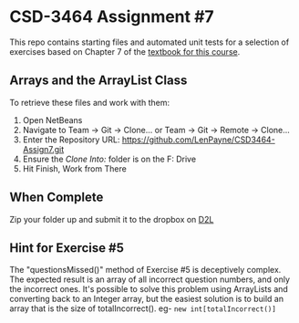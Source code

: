 # CSD-3464 Assignment #7

This repo contains starting files and automated unit tests for a selection of exercises based on Chapter 7 of the [textbook for this course](http://www.pearsonhighered.com/educator/product/Starting-Out-with-Java-From-Control-Structures-through-Objects-5E/9780132855839.page).

## Arrays and the ArrayList Class

To retrieve these files and work with them:

1. Open NetBeans
2. Navigate to Team -> Git -> Clone... or Team -> Git -> Remote -> Clone...
3. Enter the Repository URL: https://github.com/LenPayne/CSD3464-Assign7.git
4. Ensure the *Clone Into:* folder is on the F: Drive
5. Hit Finish, Work from There

## When Complete

Zip your folder up and submit it to the dropbox on [D2L](https://d2l.lambtoncollege.ca)

## Hint for Exercise #5

The "questionsMissed()" method of Exercise #5 is deceptively complex. The expected result is an array of all incorrect question numbers, and only the incorrect ones. It's possible to solve this problem using ArrayLists and converting back to an Integer array, but the easiest solution is to build an array that is the size of totalIncorrect(). eg- `new int[totalIncorrect()]`
